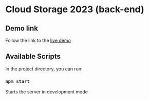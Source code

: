 # Cloud Storage 2023 (back-end)

## Demo link

Follow the link to the [live demo](https://test-cloud-disk.onrender.com)

## Available Scripts

In the project directory, you can run:

### `npm start`

Starts the server in development mode
